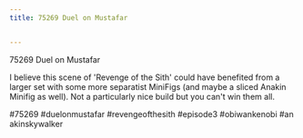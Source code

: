```yaml
---
title: 75269 Duel on Mustafar


---
```


75269 Duel on Mustafar

I believe this scene of 'Revenge of the Sith' could have benefited from a larger set with some more separatist MiniFigs (and maybe a sliced Anakin Minifig as well). Not a particularly nice build but you can't win them all.

#75269 #duelonmustafar #revengeofthesith #episode3 #obiwankenobi #anakinskywalker

<!-- Begin Gallery -->
<!-- End Gallery -->



